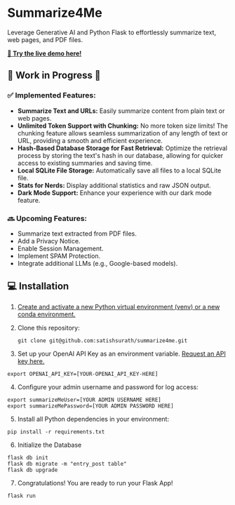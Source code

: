 # Summarize4Me

Leverage Generative AI and Python Flask to effortlessly summarize text, web pages, and PDF files.

[**🔗 Try the live demo here!**](https://ai.sati.sh/index)

## 🚧 Work in Progress 🚧

### ✅ Implemented Features:
- **Summarize Text and URLs:** Easily summarize content from plain text or web pages.
- **Unlimited Token Support with Chunking:** No more token size limits! The chunking feature allows seamless summarization of any length of text or URL, providing a smooth and efficient experience.
- **Hash-Based Database Storage for Fast Retrieval:** Optimize the retrieval process by storing the text's hash in our database, allowing for quicker access to existing summaries and saving time.
- **Local SQLite File Storage:** Automatically save all files to a local SQLite file.
- **Stats for Nerds:** Display additional statistics and raw JSON output.
- **Dark Mode Support:** Enhance your experience with our dark mode feature.

### 🔜 Upcoming Features:

- Summarize text extracted from PDF files.
- Add a Privacy Notice.
- Enable Session Management.
- Implement SPAM Protection.
- Integrate additional LLMs (e.g., Google-based models).

## 💻 Installation

1. [Create and activate a new Python virtual environment (venv) or a new conda environment.](/docs/new-virtual-python-env.md)

   
2. Clone this repository:
   ```shell
   git clone git@github.com:satishsurath/summarize4me.git
    ```

3. Set up your OpenAI API Key as an environment variable. [Request an API key here.](https://openai.com/blog/openai-api)
```shell
export OPENAI_API_KEY=[YOUR-OPENAI_API_KEY-HERE]
```
4. Configure your admin username and password for log access:
```shell
export summarizeMeUser=[YOUR ADMIN USERNAME HERE]
export summarizeMePassword=[YOUR ADMIN PASSWORD HERE]
```

5. Install all Python dependencies in your environment:
```shell
pip install -r requirements.txt
```
6. Initialize the Database 
```shell
flask db init
flask db migrate -m "entry_post table"
flask db upgrade
```
7. Congratulations! You are ready to run your Flask App!
```shell
flask run
```

